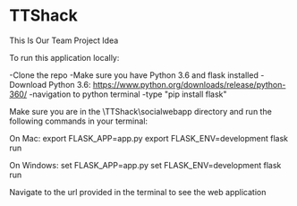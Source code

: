 # TTShack

This Is Our Team Project Idea

To run this application locally:

-Clone the repo
-Make sure you have Python 3.6 and flask installed
-Download Python 3.6: https://www.python.org/downloads/release/python-360/
-navigation to python terminal
-type "pip install flask" 

Make sure you are in the \TTShack\socialwebapp directory and run the following commands in your terminal:

On Mac:
export FLASK_APP=app.py
export FLASK_ENV=development
flask run

On Windows:
set FLASK_APP=app.py
set FLASK_ENV=development
flask run

Navigate to the url provided in the terminal to see the web application
